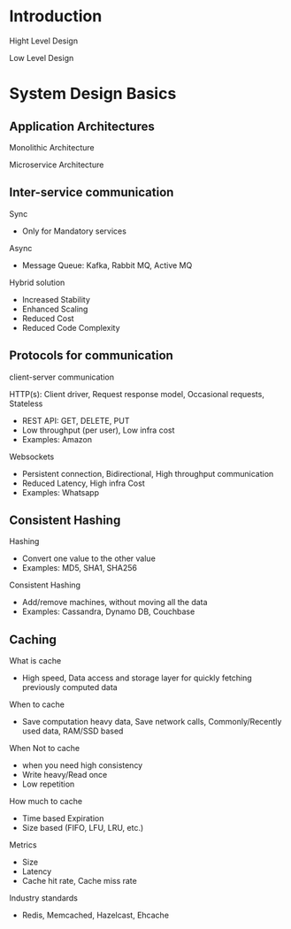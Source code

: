 # Introduction
Hight Level Design

Low Level Design

# System Design Basics
## Application Architectures
Monolithic Architecture

Microservice Architecture

## Inter-service communication
Sync
- Only for Mandatory services

Async
- Message Queue: Kafka, Rabbit MQ, Active MQ

Hybrid solution
- Increased Stability
- Enhanced Scaling
- Reduced Cost
- Reduced Code Complexity

## Protocols for communication
client-server communication

HTTP(s): Client driver, Request response model, Occasional requests, Stateless
- REST API: GET, DELETE, PUT
- Low throughput (per user), Low infra cost
- Examples: Amazon

Websockets
- Persistent connection, Bidirectional, High throughput communication
- Reduced Latency, High infra Cost
- Examples: Whatsapp

## Consistent Hashing
Hashing
- Convert one value to the other value
- Examples: MD5, SHA1, SHA256

Consistent Hashing
- Add/remove machines, without moving all the data
- Examples: Cassandra, Dynamo DB, Couchbase

## Caching
What is cache
- High speed, Data access and storage layer for quickly fetching previously computed data

When to cache
- Save computation heavy data, Save network calls, Commonly/Recently used data, RAM/SSD based

When Not to cache
- when you need high consistency
- Write heavy/Read once
- Low repetition

How much to cache
- Time based Expiration
- Size based (FIFO, LFU, LRU, etc.)

Metrics
- Size
- Latency
- Cache hit rate, Cache miss rate

Industry standards
- Redis, Memcached, Hazelcast, Ehcache
